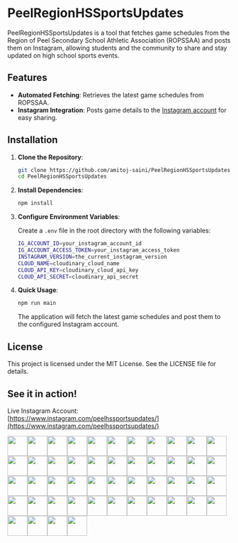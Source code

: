 
# PeelRegionHSSportsUpdates

PeelRegionHSSportsUpdates is a tool that fetches game schedules from the Region of Peel Secondary School Athletic Association (ROPSSAA) and posts them on Instagram, allowing students and the community to share and stay updated on high school sports events.

## Features

- **Automated Fetching**: Retrieves the latest game schedules from ROPSSAA.
- **Instagram Integration**: Posts game details to the [Instagram account](https://www.instagram.com/peelhssportsupdates/) for easy sharing.

## Installation

1. **Clone the Repository**:

   ```bash
   git clone https://github.com/amitoj-saini/PeelRegionHSSportsUpdates.git
   cd PeelRegionHSSportsUpdates
   ```

2. **Install Dependencies**:

   ```bash
   npm install
   ```

3. **Configure Environment Variables**:

   Create a `.env` file in the root directory with the following variables:

   ```bash
   IG_ACCOUNT_ID=your_instagram_account_id
   IG_ACCOUNT_ACCESS_TOKEN=your_instagram_access_token
   INSTAGRAM_VERSION=the_current_instagram_version
   CLOUD_NAME=cloudinary_cloud_name
   CLOUD_API_KEY=cloudinary_cloud_api_key
   CLOUD_API_SECRET=cloudinary_api_secret
   ```

4. **Quick Usage**:

   ```bash
   npm run main
   ```

   The application will fetch the latest game schedules and post them to the configured Instagram account.

## License

This project is licensed under the MIT License. See the LICENSE file for details.

## See it in action!

Live Instagram Account: [https://www.instagram.com/peelhssportsupdates/](https://www.instagram.com/peelhssportsupdates/)

<div style="display: flex; flex-wrap: wrap;">
    <img src="https://raw.githubusercontent.com/amitoj-saini/ROPSSAA-API/refs/heads/main/datastore/images/logos/applewood_heights_s_s_.svg" width="45" />
    <img src="https://raw.githubusercontent.com/amitoj-saini/ROPSSAA-API/refs/heads/main/datastore/images/logos/iona_c_s_s_.png" width="45" />
    <img src="https://raw.githubusercontent.com/amitoj-saini/ROPSSAA-API/refs/heads/main/datastore/images/logos/sandalwood_heights_s_s_.svg" width="45" />
    <img src="https://raw.githubusercontent.com/amitoj-saini/ROPSSAA-API/refs/heads/main/datastore/images/logos/applewood_school.svg" width="45" />
    <img src="https://raw.githubusercontent.com/amitoj-saini/ROPSSAA-API/refs/heads/main/datastore/images/logos/jean_augustine_s_s_.svg" width="45" />
    <img src="https://raw.githubusercontent.com/amitoj-saini/ROPSSAA-API/refs/heads/main/datastore/images/logos/sherwood_heights_school.gif" width="45" />
    <img src="https://raw.githubusercontent.com/amitoj-saini/ROPSSAA-API/refs/heads/main/datastore/images/logos/ascension_of_our_lord_c_s_s_.png" width="45" />
    <img src="https://raw.githubusercontent.com/amitoj-saini/ROPSSAA-API/refs/heads/main/datastore/images/logos/jeunes_sans_frontieres.svg" width="45" />
    <img src="https://raw.githubusercontent.com/amitoj-saini/ROPSSAA-API/refs/heads/main/datastore/images/logos/st__aloysius_gonzaga_c_s_s_.png" width="45" />
    <img src="https://raw.githubusercontent.com/amitoj-saini/ROPSSAA-API/refs/heads/main/datastore/images/logos/blyth_academy.svg" width="45" />
    <img src="https://raw.githubusercontent.com/amitoj-saini/ROPSSAA-API/refs/heads/main/datastore/images/logos/john_cabot_c_s_s_.png" width="45" />
    <img src="https://raw.githubusercontent.com/amitoj-saini/ROPSSAA-API/refs/heads/main/datastore/images/logos/st__augustine_c_s_s_.png" width="45" />
    <img src="https://raw.githubusercontent.com/amitoj-saini/ROPSSAA-API/refs/heads/main/datastore/images/logos/bramalea_s_s_.svg" width="45" />
    <img src="https://raw.githubusercontent.com/amitoj-saini/ROPSSAA-API/refs/heads/main/datastore/images/logos/john_fraser_s_s_.svg" width="45" />
    <img src="https://raw.githubusercontent.com/amitoj-saini/ROPSSAA-API/refs/heads/main/datastore/images/logos/st__edmund_campion_c_s_s_.png" width="45" />
    <img src="https://raw.githubusercontent.com/amitoj-saini/ROPSSAA-API/refs/heads/main/datastore/images/logos/brampton_centennial_s_s_.svg" width="45" />
    <img src="https://raw.githubusercontent.com/amitoj-saini/ROPSSAA-API/refs/heads/main/datastore/images/logos/judith_nyman_s_s_.svg" width="45" />
    <img src="https://raw.githubusercontent.com/amitoj-saini/ROPSSAA-API/refs/heads/main/datastore/images/logos/st__francis_xavier_c_s_s_.png" width="45" />
    <img src="https://raw.githubusercontent.com/amitoj-saini/ROPSSAA-API/refs/heads/main/datastore/images/logos/brampton_christian_academy.png" width="45" />
    <img src="https://raw.githubusercontent.com/amitoj-saini/ROPSSAA-API/refs/heads/main/datastore/images/logos/lincoln_m__alexander_s_s_.svg" width="45" />
    <img src="https://raw.githubusercontent.com/amitoj-saini/ROPSSAA-API/refs/heads/main/datastore/images/logos/st__joan_of_arc_c_s_s_.png" width="45" />
    <img src="https://raw.githubusercontent.com/amitoj-saini/ROPSSAA-API/refs/heads/main/datastore/images/logos/bronte_college.png" width="45" />
    <img src="https://raw.githubusercontent.com/amitoj-saini/ROPSSAA-API/refs/heads/main/datastore/images/logos/lorne_park_s_s_.svg" width="45" />
    <img src="https://raw.githubusercontent.com/amitoj-saini/ROPSSAA-API/refs/heads/main/datastore/images/logos/st__joseph_c_s_s_.png" width="45" />
    <img src="https://raw.githubusercontent.com/amitoj-saini/ROPSSAA-API/refs/heads/main/datastore/images/logos/cardinal_ambrozic_c_s_s_.png" width="45" />
    <img src="https://raw.githubusercontent.com/amitoj-saini/ROPSSAA-API/refs/heads/main/datastore/images/logos/louise_arbour_s_s_.svg" width="45" />
    <img src="https://raw.githubusercontent.com/amitoj-saini/ROPSSAA-API/refs/heads/main/datastore/images/logos/st__marcellinus_c_s_s_.png" width="45" />
    <img src="https://raw.githubusercontent.com/amitoj-saini/ROPSSAA-API/refs/heads/main/datastore/images/logos/cardinal_leger_c_s_s_.png" width="45" />
    <img src="https://raw.githubusercontent.com/amitoj-saini/ROPSSAA-API/refs/heads/main/datastore/images/logos/loyola_c_s_s_.png" width="45" />
    <img src="https://raw.githubusercontent.com/amitoj-saini/ROPSSAA-API/refs/heads/main/datastore/images/logos/st__marguerite_d'youville_c_s_s_.png" width="45" />
    <img src="https://raw.githubusercontent.com/amitoj-saini/ROPSSAA-API/refs/heads/main/datastore/images/logos/castlebrooke_s_s_.svg" width="45" />
    <img src="https://raw.githubusercontent.com/amitoj-saini/ROPSSAA-API/refs/heads/main/datastore/images/logos/mayfield_s_s_.svg" width="45" />
    <img src="https://raw.githubusercontent.com/amitoj-saini/ROPSSAA-API/refs/heads/main/datastore/images/logos/st__martin_c_s_s_.png" width="45" />
    <img src="https://raw.githubusercontent.com/amitoj-saini/ROPSSAA-API/refs/heads/main/datastore/images/logos/cawthra_park_s_s_.svg" width="45" />
    <img src="https://raw.githubusercontent.com/amitoj-saini/ROPSSAA-API/refs/heads/main/datastore/images/logos/meadowvale_s_s_.svg" width="45" />
    <img src="https://raw.githubusercontent.com/amitoj-saini/ROPSSAA-API/refs/heads/main/datastore/images/logos/st__michael_c_s_s_.png" width="45" />
    <img src="https://raw.githubusercontent.com/amitoj-saini/ROPSSAA-API/refs/heads/main/datastore/images/logos/central_peel_s_s_.svg" width="45" />
    <img src="https://raw.githubusercontent.com/amitoj-saini/ROPSSAA-API/refs/heads/main/datastore/images/logos/mentor_college.svg" width="45" />
    <img src="https://raw.githubusercontent.com/amitoj-saini/ROPSSAA-API/refs/heads/main/datastore/images/logos/st__paul_c_s_s_.png" width="45" />
    <img src="https://raw.githubusercontent.com/amitoj-saini/ROPSSAA-API/refs/heads/main/datastore/images/logos/chinguacousy_s_s_.svg" width="45" />
    <img src="https://raw.githubusercontent.com/amitoj-saini/ROPSSAA-API/refs/heads/main/datastore/images/logos/mississauga_s_s_.svg" width="45" />
    <img src="https://raw.githubusercontent.com/amitoj-saini/ROPSSAA-API/refs/heads/main/datastore/images/logos/st__roch_c_s_s_.png" width="45" />
    <img src="https://raw.githubusercontent.com/amitoj-saini/ROPSSAA-API/refs/heads/main/datastore/images/logos/clarkson_s_s_.svg" width="45" />
    <img src="https://raw.githubusercontent.com/amitoj-saini/ROPSSAA-API/refs/heads/main/datastore/images/logos/north_park_s_s_.svg" width="45" />
    <img src="https://raw.githubusercontent.com/amitoj-saini/ROPSSAA-API/refs/heads/main/datastore/images/logos/st__thomas_aquinas_c_s_s_.png" width="45" />
    <img src="https://raw.githubusercontent.com/amitoj-saini/ROPSSAA-API/refs/heads/main/datastore/images/logos/david_suzuki_s_s_.svg" width="45" />
    <img src="https://raw.githubusercontent.com/amitoj-saini/ROPSSAA-API/refs/heads/main/datastore/images/logos/notre_dame_c_s_s_.png" width="45" />
    <img src="https://raw.githubusercontent.com/amitoj-saini/ROPSSAA-API/refs/heads/main/datastore/images/logos/ste__famille.png" width="45" />
</div>